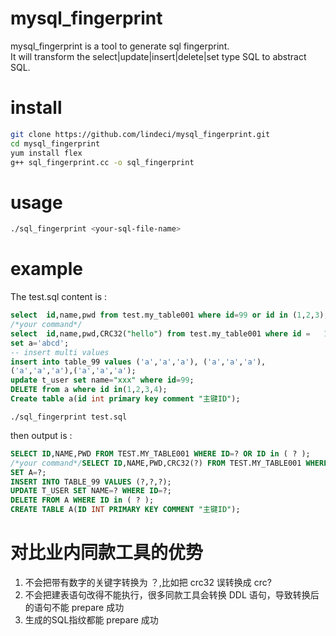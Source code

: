 # mysql_fingerprint
mysql_fingerprint is a tool to generate sql fingerprint.  
It will transform the select|update|insert|delete|set type SQL to abstract SQL.
# install
```sh
git clone https://github.com/lindeci/mysql_fingerprint.git
cd mysql_fingerprint
yum install flex
g++ sql_fingerprint.cc -o sql_fingerprint
```
# usage
```sh
./sql_fingerprint <your-sql-file-name>
```
# example
The test.sql content is :
```sql
select  id,name,pwd from test.my_table001 where id=99 or id in (1,2,3);
/*your command*/
select  id,name,pwd,CRC32("hello") from test.my_table001 where id =   1;
set a='abcd';
-- insert multi values
insert into table_99 values ('a','a','a'), ('a','a','a'),
('a','a','a'),('a','a','a');
update t_user set name="xxx" where id=99;
DELETE from a where id in(1,2,3,4);
Create table a(id int primary key comment "主键ID");
```
`./sql_fingerprint test.sql` 

then output is :
```sql
SELECT ID,NAME,PWD FROM TEST.MY_TABLE001 WHERE ID=? OR ID in ( ? );
/*your command*/SELECT ID,NAME,PWD,CRC32(?) FROM TEST.MY_TABLE001 WHERE ID = ?;
SET A=?;
INSERT INTO TABLE_99 VALUES (?,?,?);
UPDATE T_USER SET NAME=? WHERE ID=?;
DELETE FROM A WHERE ID in ( ? );
CREATE TABLE A(ID INT PRIMARY KEY COMMENT "主键ID");
```
# 对比业内同款工具的优势
1. 不会把带有数字的关键字转换为 ？,比如把 crc32 误转换成 crc?
2. 不会把建表语句改得不能执行，很多同款工具会转换 DDL 语句，导致转换后的语句不能 prepare 成功
3. 生成的SQL指纹都能 prepare 成功